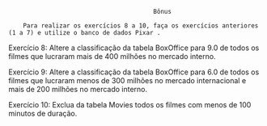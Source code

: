                                             Bônus
          
        Para realizar os exercícios 8 a 10, faça os exercícios anteriores (1 a 7) e utilize o banco de dados Pixar .

Exercício 8: Altere a classificação da tabela BoxOffice para 9.0 de todos os filmes que lucraram mais de 400 milhões no mercado interno.

Exercício 9: Altere a classificação da tabela BoxOffice para 6.0 de todos os filmes que lucraram menos de 300 milhões no mercado internacional e mais de 200 milhões no mercado interno.

Exercício 10: Exclua da tabela Movies todos os filmes com menos de 100 minutos de duração.
